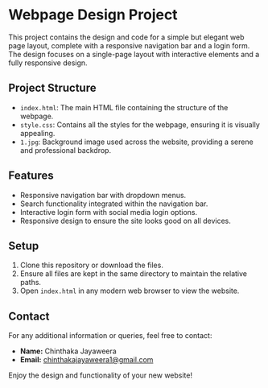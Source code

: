 # Webpage Design Project

This project contains the design and code for a simple but elegant web page layout, complete with a responsive navigation bar and a login form. The design focuses on a single-page layout with interactive elements and a fully responsive design.

## Project Structure

- `index.html`: The main HTML file containing the structure of the webpage.
- `style.css`: Contains all the styles for the webpage, ensuring it is visually appealing.
- `1.jpg`: Background image used across the website, providing a serene and professional backdrop.

## Features

- Responsive navigation bar with dropdown menus.
- Search functionality integrated within the navigation bar.
- Interactive login form with social media login options.
- Responsive design to ensure the site looks good on all devices.

## Setup

1. Clone this repository or download the files.
2. Ensure all files are kept in the same directory to maintain the relative paths.
3. Open `index.html` in any modern web browser to view the website.

## Contact

For any additional information or queries, feel free to contact:

- **Name:** Chinthaka Jayaweera
- **Email:** chinthakajayaweera1@gmail.com

Enjoy the design and functionality of your new website!

